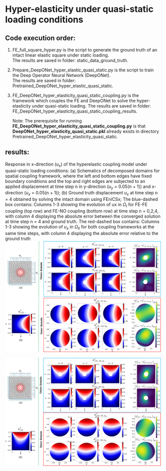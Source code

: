 # Hyper-elasticity under quasi-static loading conditions  
## Code execution order:  
1. FE_full_square_hyper.py is the script to generate the ground truth of an intact linear elastic square under static loading.  
   The results are saved in folder: static_data_ground_truth.  

2. Prepare_DeepONet_hyper_elastic_quasi_static.py is the script to train the Deep Operator Neural Network (DeepONet).  
   The results are saved in folder: Pretrained_DeepONet_hyper_elastic_quasi_static.  

3. FE_DeepONet_hyper_elasticity_quasi_static_coupling.py is the framework which couples the FE and DeepONet to solve the hyper-elasticity under quasi-static loading. The results are saved in folder: FE_DeepONet_hyper_elasticity_quasi_static_coupling_results.

   Note: The prerequisite for running **FE_DeepONet_hyper_elasticity_quasi_static_coupling.py** is that **DeepONet_hyper_elasticity_quasi_static.pkl** already exists in directory Pretrained_DeepONet_hyper_elasticity_quasi_static.

## results:
Response in x-direction ($u_x$) of the hyperelastic coupling model under quasi-static loading conditions: (a) Schematics of decomposed domains for spatial coupling framework, where the left and bottom edges have fixed boundary conditions and the top and right edges are subjected to an applied displacement at time step n in y-direction ($u_y$ = 0.05(n + 1)) and x-direction ($u_x$ = 0.05(n + 1)); (b) Ground truth displacement $u_x$ at time step n = 4 obtained by solving the intact domain using FEniCSx; The blue-dashed box contains: Columns 1-3 showing the evolution of ux in $Ω_I$ for FE-FE coupling (top row) and FE-NO coupling (bottom row) at time step n = 0,2,4, with column 4 displaying the absolute error between the converged solution at time step n = 4 and ground truth. The red-dashed box contains: Columns 1-3 showing the evolution of $u_x$ in $Ω_{II}$ for both coupling frameworks at the same time steps, with column 4 displaying the absolute error relative to the ground truth
![hyper_displacement_u](https://github.com/Centrum-IntelliPhysics/Time-Marching-Neural-Operator-FE-Coupling/blob/main/Hyper-elasticity%20quasi-static%20loading/readme_figures_HP/Fig.14_hyper_u.jpg)

![hyper_displacement_v](https://github.com/Centrum-IntelliPhysics/Time-Marching-Neural-Operator-FE-Coupling/blob/main/Hyper-elasticity%20quasi-static%20loading/readme_figures_HP/Fig.14_hyper_v.jpg)
